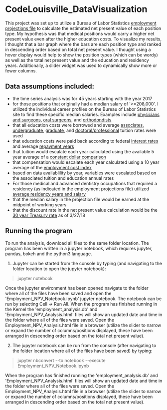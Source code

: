 # CodeLouisville_DataVisualization

This project was set up to utilize a Bureau of Labor Statistics [employment projections file](https://data.bls.gov/projections/occupationProj) to calculate the estimated net present value of each position type. My hypothesis was that medical positions would carry a higher net present value even after the higher education costs. To visualize my results, I thought that a bar graph where the bars are each position type and ranked in descending order based on total net present value. I thought using a hover display would help to show the position types (which can be wordy) as well as the total net present value and the education and residency years. Additionally, a slider widget was used to dynamically show more or fewer columns.

## Data assumptions included:
* the time series analysis was for 45 years starting with the year 2017
* for those positions that originally had a median salary of '>=208,000'. I utilized the individual career profiles on the Bureau of Labor Statistics site to find these specific median salaries. Examples include [physicians and surgeons](https://www.bls.gov/ooh/healthcare/physicians-and-surgeons.htm#tab-5), [oral surgeons](https://www.bls.gov/oes/current/oes291022.htm), and [orthodondists](https://www.bls.gov/oes/current/oes291023.htm#nat)
* that all education costs were borrowed and average [associates](https://nces.ed.gov/programs/digest/d16/tables/dt16_330.40.asp?current=yes), [undergraduate](https://nces.ed.gov/programs/digest/d16/tables/dt16_330.40.asp?current=yes), [graduate](https://nces.ed.gov/programs/digest/d16/tables/dt16_330.50.asp?current=yes), and [doctoral/professional](https://nces.ed.gov/programs/digest/d10/tables/dt10_348.asp) tuition rates were used
* that education costs were paid back according to federal [interest rates](https://studentaid.ed.gov/sa/types/loans/interest-rates) and average [repayment years](https://studentaid.ed.gov/sa/repay-loans/understand/plans)
* that tuition would escalate each year calculated using the available 5 year average of a [constant dollar comparison](https://nces.ed.gov/programs/digest/d16/tables/dt16_330.40.asp?current=yes)
* that compensation would escalate each year calculated using a 10 year average of the [employment cost index](https://nces.ed.gov/programs/digest/d16/tables/dt16_330.40.asp?current=yes)
* based on data availablility by year, variables were escalated based on the associated tuition and education annual rates
* For those medical and advanced dentistry occupations that required a residency (as indicated in the employment projections file) utilized [average residency years and salary](https://www.medscape.com/features/slideshow/public/residents-salary-and-debt-report-2016#page=2)
* that the median salary in the projection file would be earned at the midpoint of working years
* that the discount rate in the net present value calculation would be the [30 year Treasury rate](https://www.treasury.gov/resource-center/data-chart-center/interest-rates/Pages/TextView.aspx?data=yield) as of 3/27/18

## Running the program
To run the analysis, download all files to the same folder location. The program has been written in a jupyter notebook, which requires jupyter, pandas, bokeh and the python3 language.

1. Jupyter can be started from the console by typing (and navigating to the folder location to open the jupyter notebook):
>jupyter notebook

Once the jupyter environment has been opened navigate to the folder where all of the files have been saved and open the 'Employment_NPV_Notebook.ipynb' jupyter notebook. The notebook can be run by selecting Cell -> Run All. When the program has finished running in the Kernel the 'employment_analysis.db' and 'Employment_NPV_Analysis.html' files will show an updated date and time in the folder where all of the files were saved. Open the Employment_NPV_Analysis.html file in a browser (utilize the slider to narrow or expand the number of columns/positions displayed, these have been arranged in descending order based on the total net present value).

2. The jupyter notebook can be run from the console (after navigating to the folder location where all of the files have been saved) by typing:
>jupyter nbconvert --to notebook --execute Employment_NPV_Notebook.ipynb

When the program has finished running the 'employment_analysis.db' and 'Employment_NPV_Analysis.html' files will show an updated date and time in the folder where all of the files were saved. Open the Employment_NPV_Analysis.html file in a browser (utilize the slider to narrow or expand the number of columns/positions displayed, these have been arranged in descending order based on the total net present value).
